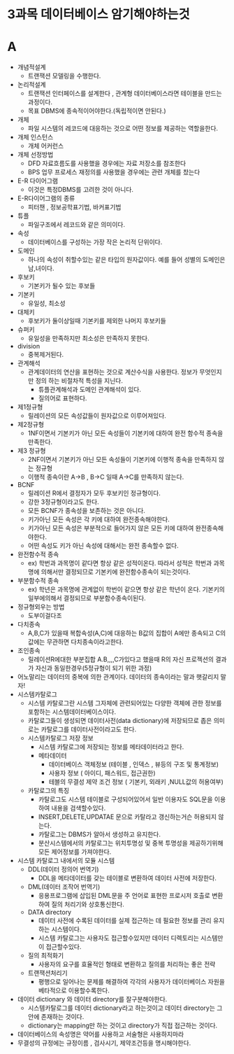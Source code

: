 # 3과목 데이터베이스 암기해야하는것

# A



- 개념적설계
  - 트랜잭션 모델링을 수행한다.
- 논리적설계
  - 트랜잭션 인터페이스를 설계한다 , 관계형 데이터베이스라면 테이블을 만드는 과정이다.
  - 목표 DBMS에 종속적이어야한다.(독립적이면 안된다.)
- 개체
  - 파일 시스템의 레코드에 대응하는 것으로 어떤 정보를 제공하는 역할을한다.
- 개체 인스턴스
  - 개체 어커런스
- 개체 선정방법
  - DFD 자료흐름도를 사용했을 경우에는 자료 저장소를 참조한다
  - BPS 업무 프로세스 재정의를 사용했을 경우에는 관련 개체를 찼는다
- E-R 다이어그램
  - 이것은 특정DBMS를 고려한 것이 아니다.
- E-R다이어그램의 종류
  - 피터챈 , 정보공학표기법, 바커표기법
- 튜플
  - 파일구조에서 레코드와 같은 의미이다.
- 속성
  - 데이터베이스를 구성하는 가장 작은 논리적 단위이다.
- 도메인
  - 하나의 속성이 취할수있는 같은 타입의 원자값이다. 예를 들어 성별의 도메인은 남,녀이다.
- 후보키 
  - 기본키가 될수 있는 후보들
- 기본키
  - 유일성, 최소성
- 대체키
  - 후보키가 둘이상일때 기본키를 제외한 나머지 후보키들
- 슈퍼키
  - 유일성을 만족하지만 최소성은 만족하지 못한다.
- division
  - 중복제거된다.
- 관계해석
  - 관계데이터의 연산을 표현하는 것으로 계산수식을 사용한다. 정보가 무엇인지만 정의 하는 비절차적 특성을 지닌다.
    - 튜플관계해석과 도메인 관계해석이 있다.
    - 질의어로 표현하다.
- 제1정규형
  - 릴레이션의 모든 속성값들이 원자값으로 이루어져있다.
- 제2정규형
  - 1NF이면서  기본키가 아닌 모든 속성들이 기본키에 대하여 완전 함수적 종속을 만족한다.
- 제3 정규형
  - 2NF이면서 기본키가 아닌 모든 속성들이 기본키에 이행적 종속을 만족하지 않는 정규형
  - 이행적 종속이란 A->B , B->C 일때 A->C를 만족하지 않는다.
- BCNF
  - 릴레이션 R에서 결정자가 모두 후보키인 정규형이다.
  - 강한 3정규형이라고도 한다.
  - 모든 BCNF가 종속성을 보존하는 것은 아니다.
  - 키가아닌 모든 속성은 각 키에 대하여 완전종속해야한다.
  - 키가아닌 모든 속성은 부분적으로 들어가지 않은 모든 키에 대하여 완전종속해야한다.
  - 어떤 속성도 키가 아닌 속성에 대해서는 완전 종속할수 없다.
- 완전함수적 종속
  - ex) 학번과 과목명이 같다면 항상 같은 성적이온다. 따라서 성적은 학번과 과목명에 의해서만 결정되므로 기본키에 완전함수종속이 되는것이다.
- 부분함수적 종속
  - ex) 학년은 과목명에 관계없이 학번이 같으면 항상 같은 학년이 온다. 기본키의 일부에의해서 결정되므로 부분함수종속이된다.
- 정규형외우는 방법
  - 도부이걸다조
- 다치종속
  - A,B,C가 있을때 복합속성(A,C)에 대응하는 B값의 집합이 A에만 종속되고 C의 값에는 무관하면 다치종속이라고한다.
- 조인종속
  - 릴레이션R에대한 부분집합 A.B,,,,C가있다고 했을때 R의 자신 프로젝션의 결과가 자신과 동일한경우(5정규형이 되기 위한 과정)
- 어노말리는 데이터의 중복에 의한 관계이다. 데이터의 종속이라는 말과 햇갈리지 말자!
- 시스템카탈로그
  - 시스템 카탈로그란 시스템 그자체에 관련되어있는 다양한 객체에 관한 정보를 포함하는 시스템데이터베이스이다.
  - 카탈로그들이 생성되면 데이터사전(data dictionary)에 저장되므로 좁은 의미로는 카탈로그를 데이터사전이라고도 한다.
  - 시스템카탈로그 저장 정보
    - 시스템 카탈로그에 저장되는 정보를 메타데이터라고 한다.
    - 메타데이터
      - 데이터베이스 객체정보 (테이블 , 인덱스 , 뷰등의 구조 및 통계정보)	
      - 사용자 정보 ( 아이디, 패스워드, 접근권한)
      - 테블의 무결성 제약 조건 정보 ( 기본키, 외래키 ,NULL값의 허용여부)
  - 카탈로그의 특징
    - 카탈로그도 시스템 테이블로 구성되어있어서 일반 이용자도 SQL문을 이용하여 내용을 검색할수있다.
    - INSERT,DELETE,UPDATAE 문으로 카탈라고 갱신하는거슨 허용되지 않는다.
    - 카탈로그는 DBMS가 알아서 생성하고 유지한다.
    - 분산시스템에서의 카탈로그는 위치투명성 및 중복 투명성을 제공하기위해 모든 제어정보를 가져야한다.
- 시스템 카탈로그 내에서의 모듈 시스템
  - DDL(데이터 정의어 번역기)
    - DDL을 메타데이터를 갖는 테이블로 변환하여 데이터 사전에 저장한다.
  - DML(데이터 조작어 번역기)
    - 응용프로그램에 삽입된 DML문을 주 언어로 표현한 프로시저 호출로 변환하여 질의 처리기와 상호통신한다.
  - DATA directory
    - 데이터 사전에 수록된 데이터를 실제 접근하는 데 필요한 정보를 관리 유지하는 시스템이다.
    - 시스템 카탈로그는 사용자도 접근할수있지만 데이터 디렉토리는 시스템만이 접근할수있다.
  - 질의 최적화기
    - 사용자의 요구를 효율적인 형태로 변환하고 질의를 처리하는 좋은 전략
  - 트랜잭션처리기
    - 평행으로 일어나는 문제를 해결하여 각각의 사용자가 데이터베이스 자원을 베타적으로 이용할수록한다.
- 데이터 dictionary 와 데이터 directory를 잘구분해야한다.
  - 시스템카탈로그를 데이터 dictionary라고 하는것이고 데이터 directory는 그안에 존재하는 것이다.
  - dictionary는 mapping만 하는 것이고 directory가 직접 접근하는 것이다.
- 데이터베이스의 속성명은 약어를 사용하고 서술형은 사용하지마라
- 무결성의 규정에는 규정이름 , 검사시기, 제약조건등을 명시해야한다.

